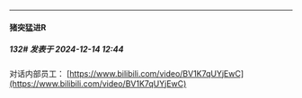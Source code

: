 ﻿
*****

####  猪突猛进R  
##### 132#       发表于 2024-12-14 12:44

对话内部员工：
[https://www.bilibili.com/video/BV1K7qUYjEwC](https://www.bilibili.com/video/BV1K7qUYjEwC)


